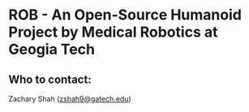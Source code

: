 # ROB - An Open-Source Humanoid Project by Medical Robotics at Geogia Tech

## Who to contact:
Zachary Shah (zshah9@gatech.edu)
